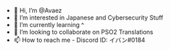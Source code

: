 - 👋 Hi, I’m @Avaez
- 👀 I’m interested in Japanese and Cybersecurity Stuff
- 🌱 I’m currently learning ^
- 💞️ I’m looking to collaborate on PSO2 Translations
- 📫 How to reach me - Discord ID: イバン#0184

<!---
Avaez/Avaez is a ✨ special ✨ repository because its `README.md` (this file) appears on your GitHub profile.
You can click the Preview link to take a look at your changes.
--->
